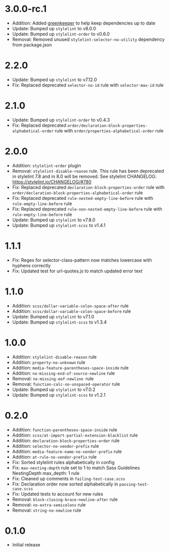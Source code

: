 # 3.0.0-rc.1
- Addition: Added [greenkeeper](https://greenkeeper.io/) to help keep dependencies up to date
- Update: Bumped up `stylelint` to v8.0.0
- Update: Bumped up `stylelint-order` to v0.6.0
- Removal: Removed unused `stylelint-selector-no-utility` dependency from package.json

# 2.2.0
- Update: Bumped up `stylelint` to v7.12.0
- Fix: Replaced deprecated `selector-no-id` rule with `selector-max-id` rule

# 2.1.0
- Update: Bumped up `stylelint-order` to v0.4.3
- Fix: Replaced deprecated `order/declaration-block-properties-alphabetical-order` rule with `order/properties-alphabetical-order` rule

# 2.0.0
- Addition: `stylelint-order` plugin
- Removal: `stylelint-disable-reason` rule. This rule has been deprecated in stylelint 7.8 and in 8.0 will be removed. See stylelint CHANGELOG: https://stylelint.io/CHANGELOG/#780
- Fix: Replaced deprecated `declaration-block-properties-order` rule with `order/declaration-block-properties-alphabetical-order` rule
- Fix: Replaced deprecated `rule-nested-empty-line-before` rule with `rule-empty-line-before` rule
- Fix: Replaced deprecated `rule-non-nested-empty-line-before` rule with `rule-empty-line-before` rule
- Update: Bumped up `stylelint` to v7.8.0
- Update: Bumped up `stylelint-scss` to v1.4.1

# 1.1.1

- Fix: Regex for selector-class-pattern now matches lowercase with hyphens correctly
- Fix: Updated test for url-quotes.js to match updated error text

# 1.1.0

- Addition: `scss/dollar-variable-colon-space-after` rule
- Addition: `scss/dollar-variable-colon-space-before` rule
- Update: Bumped up `stylelint` to v7.1.0
- Update: Bumped up `stylelint-scss` to v1.3.4

# 1.0.0

- Addition: `stylelint-disable-reason` rule
- Addition: `property-no-unknown` rule
- Addition: `media-feature-parentheses-space-inside` rule
- Addition: `no-missing-end-of-source-newline` rule
- Removal: `no-missing-eof-newline `rule
- Removal: `function-calc-no-unspaced-operator` rule
- Update: Bumped up `stylelint` to v7.0.2
- Update: Bumped up `stylelint-scss` to v1.2.1

# 0.2.0

- Addition: `function-parentheses-space-inside` rule
- Addition: `scss/at-import-partial-extension-blacklist` rule
- Addition: `declaration-block-properties-order` rule
- Addition: `selector-no-vendor-prefix` rule
- Addition: `media-feature-name-no-vendor-prefix` rule
- Addition: `at-rule-no-vendor-prefix` rule
- Fix: Sorted stylelint rules alphabetically in config
- Fix: `max-nesting-depth` rule set to 1 to match Sass Guidelines NestingDepth max_depth: 1 rule
- Fix: Cleaned up comments in `failing-test-case.scss`
- Fix: Declaration order now sorted alphabetically in `passing-test-case.scss`
- Fix: Updated tests to account for new rules
- Removal: `block-closing-brace-newline-after` rule
- Removal: `no-extra-semicolons` rule
- Removal: `string-no-newline` rule

# 0.1.0

- Initial release

